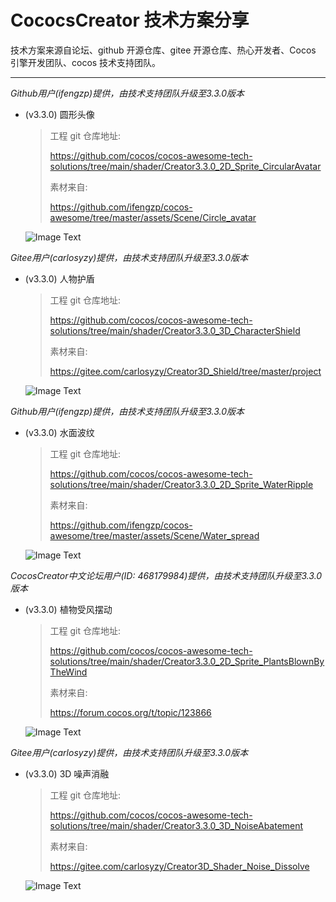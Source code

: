 # CococsCreator 技术方案分享

 技术方案来源自论坛、github 开源仓库、gitee 开源仓库、热心开发者、Cocos 引擎开发团队、cocos 技术支持团队。

---
*Github用户(ifengzp)提供，由技术支持团队升级至3.3.0版本*

* (v3.3.0) 圆形头像

  > 工程 git 仓库地址: 
  >
  > https://github.com/cocos/cocos-awesome-tech-solutions/tree/main/shader/Creator3.3.0_2D_Sprite_CircularAvatar
  >
  > 素材来自: 
  >
  > https://github.com/ifengzp/cocos-awesome/tree/master/assets/Scene/Circle_avatar
  
  ![Image Text](https://github.com/cocos/cocos-awesome-tech-solutions/blob/main/image/20211208/2021120801.jpg)



*Gitee用户(carlosyzy)提供，由技术支持团队升级至3.3.0版本*

* (v3.3.0) 人物护盾

  > 工程 git 仓库地址: 
  >
  > https://github.com/cocos/cocos-awesome-tech-solutions/tree/main/shader/Creator3.3.0_3D_CharacterShield
  >
  > 素材来自: 
  >
  > https://gitee.com/carlosyzy/Creator3D_Shield/tree/master/project
  
  ![Image Text](https://github.com/cocos/cocos-awesome-tech-solutions/blob/main/gif/20211209/2021120901.gif)



*Github用户(ifengzp)提供，由技术支持团队升级至3.3.0版本*

* (v3.3.0) 水面波纹

  > 工程 git 仓库地址: 
  >
  > https://github.com/cocos/cocos-awesome-tech-solutions/tree/main/shader/Creator3.3.0_2D_Sprite_WaterRipple
  >
  > 素材来自: 
  >
  > https://github.com/ifengzp/cocos-awesome/tree/master/assets/Scene/Water_spread
  
  ![Image Text](https://github.com/cocos/cocos-awesome-tech-solutions/blob/main/gif/20211209/2021120902.gif)



*CocosCreator中文论坛用户(ID: 468179984)提供，由技术支持团队升级至3.3.0版本*

* (v3.3.0) 植物受风摆动

  > 工程 git 仓库地址: 
  >
  > https://github.com/cocos/cocos-awesome-tech-solutions/tree/main/shader/Creator3.3.0_2D_Sprite_PlantsBlownByTheWind
  >
  > 素材来自: 
  >
  > https://forum.cocos.org/t/topic/123866
  
  ![Image Text](https://github.com/cocos/cocos-awesome-tech-solutions/blob/main/gif/20211209/2021120903.gif)



*Gitee用户(carlosyzy)提供，由技术支持团队升级至3.3.0版本*

* (v3.3.0) 3D 噪声消融

  > 工程 git 仓库地址: 
  >
  > https://github.com/cocos/cocos-awesome-tech-solutions/tree/main/shader/Creator3.3.0_3D_NoiseAbatement
  >
  > 素材来自: 
  >
  > https://gitee.com/carlosyzy/Creator3D_Shader_Noise_Dissolve
  
  ![Image Text](https://github.com/cocos/cocos-awesome-tech-solutions/blob/main/gif/20211210/2021121001.gif)